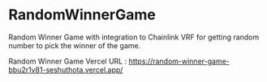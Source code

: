 # RandomWinnerGame

Random Winner Game with integration to Chainlink VRF for getting random number to pick the winner of the game.

Random Winner Game Vercel URL : https://random-winner-game-bbu2r1v81-seshuthota.vercel.app/
